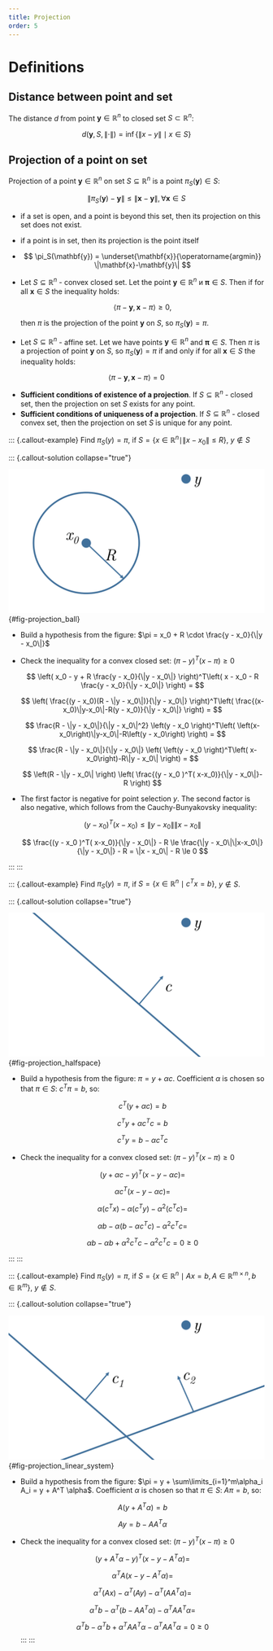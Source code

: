 ```yaml
---
title: Projection
order: 5
---
```


# Definitions
## Distance between point and set
The distance $d$ from point $\mathbf{y} \in \mathbb{R}^n$ to closed set $S \subset \mathbb{R}^n$:

$$
d(\mathbf{y}, S, \| \cdot \|) = \inf\{\|x - y\| \mid x \in S \}
$$


## Projection of a point on set
Projection of a point $\mathbf{y} \in \mathbb{R}^n$ on set $S \subseteq \mathbb{R}^n$ is a point $\pi_S(\mathbf{y}) \in S$: 

$$
\| \pi_S(\mathbf{y}) - \mathbf{y}\| \le \|\mathbf{x} - \mathbf{y}\|, \forall \mathbf{x} \in S
$$

* if a set is open, and a point is beyond this set, then its projection on this set does not exist.
* if a point is in set, then its projection is the point itself
*   $$
    \pi_S(\mathbf{y}) = \underset{\mathbf{x}}{\operatorname{argmin}} \|\mathbf{x}-\mathbf{y}\|
    $$

* Let $S \subseteq \mathbb{R}^n$ - convex closed set. Let the point $\mathbf{y} \in \mathbb{R}^n$ и $\mathbf{\pi} \in S$. Then if for all  $\mathbf{x} \in S$ the inequality holds:
    
    $$
    \langle \pi  -\mathbf{y}, \mathbf{x} - \pi\rangle \ge 0, 
    $$

    then $\pi$ is the projection of the point $\mathbf{y}$ on $S$, so $\pi_S (\mathbf{y}) = \pi$. 
* Let $S \subseteq \mathbb{R}^n$ - affine set. Let we have points $\mathbf{y} \in \mathbb{R}^n$ and $\mathbf{\pi} \in S$. Then $\pi$ is a projection of point $\mathbf{y}$ on $S$, so $\pi_S (\mathbf{y}) = \pi$ if and only if for all $\mathbf{x} \in S$ the inequality holds: 

$$
\langle \pi  -\mathbf{y}, \mathbf{x} - \pi\rangle = 0 
$$

* **Sufficient conditions of existence of a projection**. If $S \subseteq \mathbb{R}^n$ - closed set, then the projection on set $S$ exists for any point.
* **Sufficient conditions of uniqueness of a projection**. If $S \subseteq \mathbb{R}^n$ - closed convex set, then the projection on set $S$ is unique for any point.
 
::: {.callout-example}
Find $\pi_S (y) = \pi$, if $S = \{x \in \mathbb{R}^n \mid \|x - x_0\| \le R \}$, $y \notin S$ 

::: {.callout-solution collapse="true"}

![Projection of point to the ball](proj_cir.gif){#fig-projection_ball}

* Build a hypothesis from the figure: $\pi = x_0 + R \cdot \frac{y - x_0}{\|y - x_0\|}$ 

* Check the inequality for a convex closed set: $(\pi - y)^T(x - \pi) \ge 0$ 

    $$
    \left( x_0 - y + R \frac{y - x_0}{\|y - x_0\|} \right)^T\left( x - x_0 - R \frac{y - x_0}{\|y - x_0\|} \right) =
    $$

    $$
    \left( \frac{(y - x_0)(R - \|y - x_0\|)}{\|y - x_0\|} \right)^T\left( \frac{(x-x_0)\|y-x_0\|-R(y - x_0)}{\|y - x_0\|} \right) =
    $$

    $$
    \frac{R - \|y - x_0\|}{\|y - x_0\|^2} \left(y - x_0 \right)^T\left( \left(x-x_0\right)\|y-x_0\|-R\left(y - x_0\right) \right) = 
    $$

    $$
    \frac{R - \|y - x_0\|}{\|y - x_0\|} \left( \left(y - x_0 \right)^T\left( x-x_0\right)-R\|y - x_0\| \right) =
    $$

    $$
    \left(R - \|y - x_0\| \right) \left( \frac{(y - x_0 )^T( x-x_0)}{\|y - x_0\|}-R \right)
    $$

* The first factor is negative for point selection $y$. The second factor is also negative, which follows from the Cauchy-Bunyakovsky inequality: 

    $$
    (y - x_0 )^T( x-x_0) \le \|y - x_0\|\|x-x_0\|
    $$

    $$
    \frac{(y - x_0 )^T( x-x_0)}{\|y - x_0\|} - R \le \frac{\|y - x_0\|\|x-x_0\|}{\|y - x_0\|} - R = \|x - x_0\| - R \le 0
    $$

:::
:::

::: {.callout-example}
Find $\pi_S (y) = \pi$, if $S = \{x \in \mathbb{R}^n \mid c^T x = b \}$, $y \notin S$. 

::: {.callout-solution collapse="true"}

![Projection of point to the ball](proj_half.gif){#fig-projection_halfspace}

* Build a hypothesis from the figure: $\pi = y + \alpha c$. Coefficient $\alpha$ is chosen so that $\pi \in S$: $c^T \pi = b$, so: 

    $$
    c^T (y + \alpha c) = b
    $$

    $$
    c^Ty + \alpha c^T c = b
    $$

    $$
    c^Ty = b - \alpha c^T c
    $$

* Check the inequality for a convex closed set: $(\pi - y)^T(x - \pi) \ge 0$ 

    $$
    (y + \alpha c - y)^T(x - y - \alpha c) = 
    $$

    $$
     \alpha c^T(x - y - \alpha c) = 
    $$

    $$
     \alpha (c^Tx) - \alpha (c^T y) - \alpha^2 (c^Tc) = 
    $$

    $$
     \alpha b - \alpha (b - \alpha c^T c) - \alpha^2 c^Tc = 
    $$

    $$
     \alpha b - \alpha b + \alpha^2 c^T c - \alpha^2 c^Tc = 0 \ge 0
    $$

:::
:::

::: {.callout-example}
Find $\pi_S (y) = \pi$, if $S = \{x \in \mathbb{R}^n \mid Ax = b, A \in \mathbb{R}^{m \times n},  b \in \mathbb{R}^{m} \}$, $y \notin S$. 

::: {.callout-solution collapse="true"}

![Projection of point to the set of linear equations](proj_poly.gif){#fig-projection_linear_system}

* Build a hypothesis from the figure: $\pi = y + \sum\limits_{i=1}^m\alpha_i A_i = y + A^T \alpha$. Coefficient $\alpha$ is chosen so that $\pi \in S$: $A \pi = b$, so: 

    $$
    A(y + A^T\alpha) = b
    $$

    $$
    Ay = b - A A^T\alpha
    $$

* Check the inequality for a convex closed set: $(\pi - y)^T(x - \pi) \ge 0$ 

    $$
    (y + A^T\alpha  - y)^T(x - y - A^T\alpha) = 
    $$

    $$
     \alpha^T A(x - y - A^T\alpha) = 
    $$

    $$
     \alpha^T (Ax) - \alpha^T (A y) - \alpha^T (AA^T \alpha) = 
    $$

    $$
     \alpha^T b - \alpha^T (b - A A^T\alpha) - \alpha^T AA^T \alpha = 
    $$

    $$
     \alpha^T b - \alpha^T b + \alpha^T AA^T \alpha - \alpha^T AA^T \alpha = 0 \ge 0
    $$ 
:::
:::